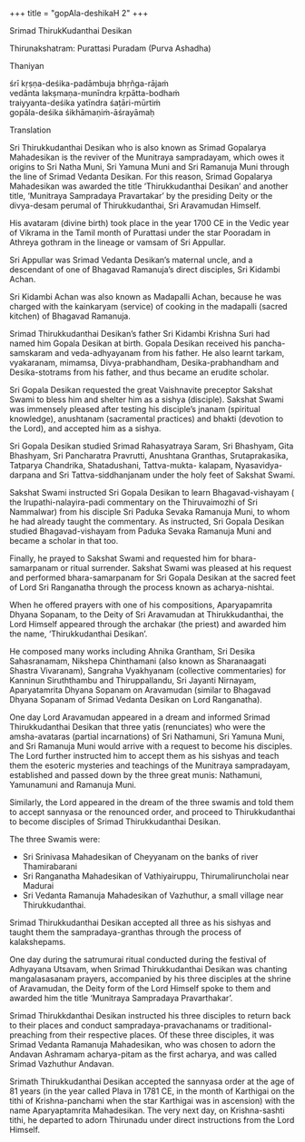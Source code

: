+++
title = "gopAla-deshikaH 2"
+++


Srimad ThirukKudanthai Desikan

Thirunakshatram: Purattasi Puradam (Purva Ashadha)

Thaniyan

śrī kṛṣṇa-deśika-padāmbuja bhṛñga-rājaṁ  
vedānta lakṣmaṇa-munīndra kṛpātta-bodhaṁ  
traiyyanta-deśika yatīndra śaṭāri-mūrtiṁ  
gopāla-deśika śikhāmaṇiṁ-āśrayāmaḥ

Translation

Sri Thirukkudanthai Desikan who is also known as Srimad Gopalarya Mahadesikan is the reviver of the Munitraya sampradayam, which owes it origins to Sri Natha Muni, Sri Yamuna Muni and  Sri Ramanuja Muni through the line of Srimad Vedanta Desikan.  For this reason, Srimad Gopalarya Mahadesikan was awarded the title ‘Thirukkudanthai Desikan’  and another title, ‘Munitraya Sampradaya Pravartakar’ by the presiding Deity or the divya-desam perumal of Thirukkudanthai, Sri Aravamudan Himself.

His avataram (divine birth) took place in the year 1700 CE in the Vedic year of Vikrama in the Tamil month of Purattasi under the star Pooradam in Athreya gothram in the lineage or vamsam of Sri Appullar.

Sri Appullar was Srimad Vedanta Desikan’s maternal uncle, and a descendant of one of Bhagavad Ramanuja’s direct disciples, Sri Kidambi Achan.

Sri Kidambi Achan was also known as Madapalli Achan, because he was charged with the kainkaryam (service)  of cooking in the madapalli (sacred kitchen) of Bhagavad Ramanuja.

Srimad Thirukkudanthai Desikan’s father Sri Kidambi Krishna Suri had named him Gopala Desikan at birth. Gopala Desikan  received his pancha-samskaram and veda-adhyayanam from his father. He also learnt tarkam, vyakaranam, mimamsa, Divya-prabhandham, Desika-prabhandham and Desika-stotrams from his father, and thus became an erudite scholar.

Sri Gopala Desikan requested the great Vaishnavite preceptor Sakshat Swami to bless him and shelter him as a sishya (disciple). Sakshat Swami was immensely pleased after testing his disciple’s jnanam (spiritual knowledge), anushtanam (sacramental practices) and bhakti (devotion to the Lord), and accepted him as a sishya.

Sri Gopala Desikan studied Srimad Rahasyatraya Saram, Sri Bhashyam, Gita Bhashyam, Sri Pancharatra Pravrutti, Anushtana Granthas, Srutaprakasika, Tatparya Chandrika, Shatadushani, Tattva-mukta- kalapam, Nyasavidya-darpana and Sri Tattva-siddhanjanam under the holy feet of Sakshat Swami.

Sakshat Swami instructed Sri Gopala Desikan to learn Bhagavad-vishayam ( the Irupathi-nalayira-padi commentary on the Thiruvaimozhi of Sri Nammalwar) from his disciple Sri Paduka Sevaka Ramanuja Muni, to whom he had already taught the commentary. As instructed, Sri Gopala Desikan studied Bhagavad-vishayam from Paduka Sevaka Ramanuja Muni and became a scholar in that too.

Finally, he prayed to Sakshat Swami and requested him for bhara-samarpanam or ritual surrender. Sakshat Swami was pleased at his request and performed bhara-samarpanam  for Sri Gopala Desikan at the sacred feet of Lord Sri Ranganatha through the process known as acharya-nishtai.

When he offered prayers with one of his compositions, Aparyapamrita Dhyana Sopanam, to the Deity of Sri Aravamudan at Thirukkudanthai, the Lord Himself appeared through the archakar (the priest) and awarded him the name, ‘Thirukkudanthai Desikan’.

He composed many works including Ahnika Grantham, Sri Desika Sahasranamam, Nikshepa Chinthamani (also known as Sharanaagati Shastra Vivaranam), Sangraha Vyakhyanam (collective commentaries) for Kanninun Siruththambu and Thiruppallandu, Sri Jayanti Nirnayam, Aparyatamrita Dhyana Sopanam on Aravamudan (similar to Bhagavad Dhyana Sopanam of Srimad Vedanta Desikan on Lord Ranganatha).

One day Lord Aravamudan appeared in a dream and informed Srimad Thirukkudanthai Desikan that three yatis (renunciates) who were the amsha-avataras (partial incarnations) of Sri Nathamuni, Sri Yamuna Muni, and Sri Ramanuja Muni would arrive with a request to become his disciples. The Lord further instructed him to accept them as his sishyas and teach them the esoteric mysteries and teachings of the Munitraya sampradayam, established and passed down by the three great munis: Nathamuni, Yamunamuni and Ramanuja Muni.

Similarly, the Lord appeared in the dream of the three swamis and told them to accept sannyasa or the renounced order, and proceed to Thirukkudanthai to become disciples of Srimad Thirukkudanthai Desikan.

The three Swamis  were:

- Sri Srinivasa Mahadesikan of Cheyyanam on the banks of river Thamirabarani
- Sri Ranganatha Mahadesikan of Vathiyairuppu, Thirumaliruncholai near Madurai
- Sri Vedanta Ramanuja Mahadesikan of Vazhuthur, a small village near Thirukkudanthai.

Srimad Thirukkudanthai Desikan accepted all three as his sishyas and taught them the sampradaya-granthas through the process of kalakshepams.

One day during the satrumurai ritual conducted during the festival of  Adhyayana Utsavam, when Srimad Thirukkudanthai Desikan was chanting mangalasasanam prayers, accompanied by his three disciples at the shrine of Aravamudan, the Deity form of the Lord Himself spoke to them and awarded him the title ‘Munitraya Sampradaya Pravarthakar’.

Srimad Thirukkdanthai Desikan instructed his three disciples to return back to their places and conduct sampradaya-pravachanams or traditional-preaching from their respective places. Of these three disciples, it was Srimad Vedanta Ramanuja Mahadesikan, who was chosen to adorn the Andavan Ashramam acharya-pitam as the first acharya, and was called Srimad Vazhuthur Andavan.

Srimath Thirukkudanthai Desikan accepted the sannyasa order at the age of 81 years (in the year called Plava in 1781 CE,  in the month of Karthigai on the tithi of Krishna-panchami when the star Karthigai was in ascension) with the name Aparyaptamrita Mahadesikan. The very next day, on Krishna-sashti tithi, he departed to adorn Thirunadu under direct instructions from the Lord Himself.

